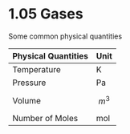 # 1.05 Gases

Some common physical quantities

| Physical Quantities | Unit |
| :--- | :--- |
| Temperature | K |
| Pressure | Pa |
| Volume | $$m^3$$ |
| Number of Moles | mol |



